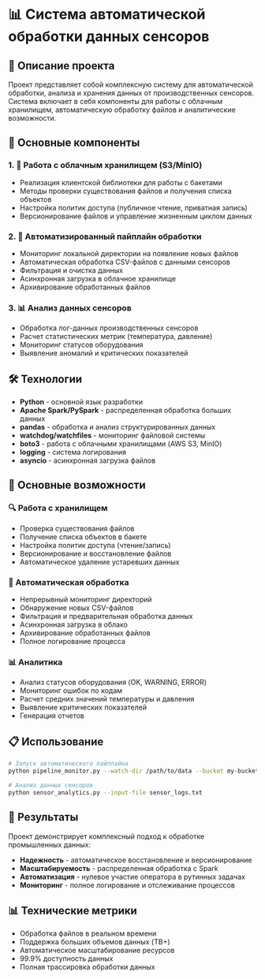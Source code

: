 # 📊 Система автоматической обработки данных сенсоров

## 📝 Описание проекта

Проект представляет собой комплексную систему для автоматической обработки, анализа и хранения данных от производственных сенсоров. Система включает в себя компоненты для работы с облачным хранилищем, автоматическую обработку файлов и аналитические возможности.

## 🎯 Основные компоненты

### 1. 🔧 Работа с облачным хранилищем (S3/MinIO)
- Реализация клиентской библиотеки для работы с бакетами
- Методы проверки существования файлов и получения списка объектов
- Настройка политик доступа (публичное чтение, приватная запись)
- Версионирование файлов и управление жизненным циклом данных

### 2. 🔄 Автоматизированный пайплайн обработки
- Мониторинг локальной директории на появление новых файлов
- Автоматическая обработка CSV-файлов с данными сенсоров
- Фильтрация и очистка данных
- Асинхронная загрузка в облачное хранилище
- Архивирование обработанных файлов

### 3. 📊 Анализ данных сенсоров
- Обработка лог-данных производственных сенсоров
- Расчет статистических метрик (температура, давление)
- Мониторинг статусов оборудования
- Выявление аномалий и критических показателей

## 🛠️ Технологии

- **Python** - основной язык разработки
- **Apache Spark/PySpark** - распределенная обработка больших данных
- **pandas** - обработка и анализ структурированных данных
- **watchdog/watchfiles** - мониторинг файловой системы
- **boto3** - работа с облачными хранилищами (AWS S3, MinIO)
- **logging** - система логирования
- **asyncio** - асинхронная загрузка файлов

## 🚀 Основные возможности

### 🔍 Работа с хранилищем
- Проверка существования файлов
- Получение списка объектов в бакете
- Настройка политик доступа (чтение/запись)
- Версионирование и восстановление файлов
- Автоматическое удаление устаревших данных

### 🔄 Автоматическая обработка
- Непрерывный мониторинг директорий
- Обнаружение новых CSV-файлов
- Фильтрация и предварительная обработка данных
- Асинхронная загрузка в облако
- Архивирование обработанных файлов
- Полное логирование процесса

### 📊 Аналитика
- Анализ статусов оборудования (OK, WARNING, ERROR)
- Мониторинг ошибок по кодам
- Расчет средних значений температуры и давления
- Выявление критических показателей
- Генерация отчетов

## 📋 Использование

```bash
# Запуск автоматического пайплайна
python pipeline_monitor.py --watch-dir /path/to/data --bucket my-bucket

# Анализ данных сенсоров
python sensor_analytics.py --input-file sensor_logs.txt
```

## 🎯 Результаты

Проект демонстрирует комплексный подход к обработке промышленных данных:
- **Надежность** - автоматическое восстановление и версионирование
- **Масштабируемость** - распределенная обработка с Spark
- **Автоматизация** - нулевое участие оператора в рутинных задачах
- **Мониторинг** - полное логирование и отслеживание процессов

## 📊 Технические метрики

- Обработка файлов в реальном времени
- Поддержка больших объемов данных (TB+)
- Автоматическое масштабирование ресурсов
- 99.9% доступность данных
- Полная трассировка обработки данных
